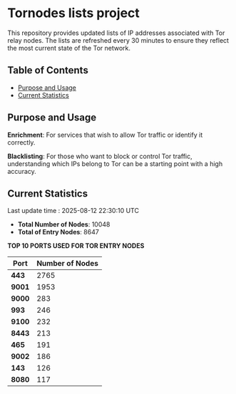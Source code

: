 # Tornodes lists project

This repository provides updated lists of IP addresses associated with Tor relay nodes. The lists are refreshed every 30 minutes to ensure they reflect the most current state of the Tor network.

## Table of Contents

- [Purpose and Usage](#purpose-and-usage)
- [Current Statistics](#current-statistics)


## Purpose and Usage

**Enrichment**: For services that wish to allow Tor traffic or identify it correctly.

**Blacklisting**: For those who want to block or control Tor traffic, understanding which IPs belong to Tor can be a starting point with a high accuracy.

## Current Statistics

Last update time : 2025-08-12 22:30:10 UTC

- **Total Number of Nodes**: 10048
- **Total of Entry Nodes**: 8647

**TOP 10 PORTS USED FOR TOR ENTRY NODES**

| **Port** | **Number of Nodes** |
|------|-----------------|
| **443**   | 2765  |
| **9001**   | 1953  |
| **9000**   | 283  |
| **993**   | 246  |
| **9100**   | 232  |
| **8443**   | 213  |
| **465**   | 191  |
| **9002**   | 186  |
| **143**   | 126  |
| **8080**   | 117  |

